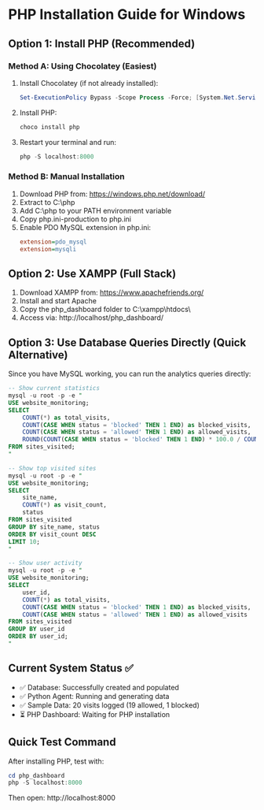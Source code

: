 # PHP Installation Guide for Windows

## Option 1: Install PHP (Recommended)

### Method A: Using Chocolatey (Easiest)
1. Install Chocolatey (if not already installed):
   ```powershell
   Set-ExecutionPolicy Bypass -Scope Process -Force; [System.Net.ServicePointManager]::SecurityProtocol = [System.Net.ServicePointManager]::SecurityProtocol -bor 3072; iex ((New-Object System.Net.WebClient).DownloadString('https://community.chocolatey.org/install.ps1'))
   ```

2. Install PHP:
   ```powershell
   choco install php
   ```

3. Restart your terminal and run:
   ```powershell
   php -S localhost:8000
   ```

### Method B: Manual Installation
1. Download PHP from: https://windows.php.net/download/
2. Extract to C:\php
3. Add C:\php to your PATH environment variable
4. Copy php.ini-production to php.ini
5. Enable PDO MySQL extension in php.ini:
   ```ini
   extension=pdo_mysql
   extension=mysqli
   ```

## Option 2: Use XAMPP (Full Stack)
1. Download XAMPP from: https://www.apachefriends.org/
2. Install and start Apache
3. Copy the php_dashboard folder to C:\xampp\htdocs\
4. Access via: http://localhost/php_dashboard/

## Option 3: Use Database Queries Directly (Quick Alternative)

Since you have MySQL working, you can run the analytics queries directly:
```sql
-- Show current statistics
mysql -u root -p -e "
USE website_monitoring;
SELECT 
    COUNT(*) as total_visits,
    COUNT(CASE WHEN status = 'blocked' THEN 1 END) as blocked_visits,
    COUNT(CASE WHEN status = 'allowed' THEN 1 END) as allowed_visits,
    ROUND(COUNT(CASE WHEN status = 'blocked' THEN 1 END) * 100.0 / COUNT(*), 2) as block_percentage
FROM sites_visited;
"

-- Show top visited sites
mysql -u root -p -e "
USE website_monitoring;
SELECT 
    site_name,
    COUNT(*) as visit_count,
    status
FROM sites_visited 
GROUP BY site_name, status 
ORDER BY visit_count DESC 
LIMIT 10;
"

-- Show user activity
mysql -u root -p -e "
USE website_monitoring;
SELECT 
    user_id,
    COUNT(*) as total_visits,
    COUNT(CASE WHEN status = 'blocked' THEN 1 END) as blocked_visits,
    COUNT(CASE WHEN status = 'allowed' THEN 1 END) as allowed_visits
FROM sites_visited 
GROUP BY user_id 
ORDER BY user_id;
"
```

## Current System Status ✅
- ✅ Database: Successfully created and populated
- ✅ Python Agent: Running and generating data
- ✅ Sample Data: 20 visits logged (19 allowed, 1 blocked)
- ⏳ PHP Dashboard: Waiting for PHP installation

## Quick Test Command
After installing PHP, test with:
```powershell
cd php_dashboard
php -S localhost:8000
```
Then open: http://localhost:8000
